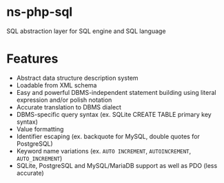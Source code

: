 ns-php-sql
===========

SQL abstraction layer for SQL engine and SQL language

# Features

* Abstract data structure description system
 * Loadable from XML schema 
* Easy and powerful DBMS-independent statement building using literal expression and/or polish notation
* Accurate translation to DBMS dialect
 * DBMS-specific query syntax (ex. SQLite CREATE TABLE primary key syntax)
 * Value formatting
 * Identifier escaping (ex. backquote for MySQL, double quotes for PostgreSQL) 
 * Keyword name variations (ex. `AUTO INCREMENT`, `AUTOINCREMENT`, `AUTO_INCREMENT`)  
* SQLite, PostgreSQL and MySQL/MariaDB support as well as PDO (less accurate)

